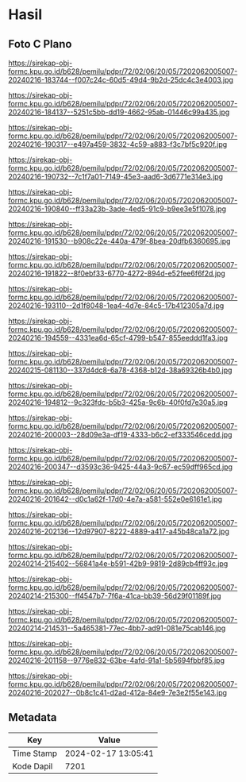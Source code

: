 # Hasil

## Foto C Plano

https://sirekap-obj-formc.kpu.go.id/b628/pemilu/pdpr/72/02/06/20/05/7202062005007-20240216-183744--f007c24c-60d5-49d4-9b2d-25dc4c3e4003.jpg

https://sirekap-obj-formc.kpu.go.id/b628/pemilu/pdpr/72/02/06/20/05/7202062005007-20240216-184137--5251c5bb-dd19-4662-95ab-01446c99a435.jpg

https://sirekap-obj-formc.kpu.go.id/b628/pemilu/pdpr/72/02/06/20/05/7202062005007-20240216-190317--e497a459-3832-4c59-a883-f3c7bf5c920f.jpg

https://sirekap-obj-formc.kpu.go.id/b628/pemilu/pdpr/72/02/06/20/05/7202062005007-20240216-190732--7c1f7a01-7149-45e3-aad6-3d6771e314e3.jpg

https://sirekap-obj-formc.kpu.go.id/b628/pemilu/pdpr/72/02/06/20/05/7202062005007-20240216-190840--ff33a23b-3ade-4ed5-91c9-b9ee3e5f1078.jpg

https://sirekap-obj-formc.kpu.go.id/b628/pemilu/pdpr/72/02/06/20/05/7202062005007-20240216-191530--b908c22e-440a-479f-8bea-20dfb6360695.jpg

https://sirekap-obj-formc.kpu.go.id/b628/pemilu/pdpr/72/02/06/20/05/7202062005007-20240216-191822--8f0ebf33-6770-4272-894d-e52fee6f6f2d.jpg

https://sirekap-obj-formc.kpu.go.id/b628/pemilu/pdpr/72/02/06/20/05/7202062005007-20240216-193110--2d1f8048-1ea4-4d7e-84c5-17b412305a7d.jpg

https://sirekap-obj-formc.kpu.go.id/b628/pemilu/pdpr/72/02/06/20/05/7202062005007-20240216-194559--4331ea6d-65cf-4799-b547-855eeddd1fa3.jpg

https://sirekap-obj-formc.kpu.go.id/b628/pemilu/pdpr/72/02/06/20/05/7202062005007-20240215-081130--337d4dc8-6a78-4368-b12d-38a69326b4b0.jpg

https://sirekap-obj-formc.kpu.go.id/b628/pemilu/pdpr/72/02/06/20/05/7202062005007-20240216-194812--9c323fdc-b5b3-425a-9c6b-40f0fd7e30a5.jpg

https://sirekap-obj-formc.kpu.go.id/b628/pemilu/pdpr/72/02/06/20/05/7202062005007-20240216-200003--28d09e3a-df19-4333-b6c2-ef333546cedd.jpg

https://sirekap-obj-formc.kpu.go.id/b628/pemilu/pdpr/72/02/06/20/05/7202062005007-20240216-200347--d3593c36-9425-44a3-9c67-ec59dff965cd.jpg

https://sirekap-obj-formc.kpu.go.id/b628/pemilu/pdpr/72/02/06/20/05/7202062005007-20240216-201642--d0c1a62f-17d0-4e7a-a581-552e0e6161e1.jpg

https://sirekap-obj-formc.kpu.go.id/b628/pemilu/pdpr/72/02/06/20/05/7202062005007-20240216-202136--12d97907-8222-4889-a417-a45b48ca1a72.jpg

https://sirekap-obj-formc.kpu.go.id/b628/pemilu/pdpr/72/02/06/20/05/7202062005007-20240214-215402--56841a4e-b591-42b9-9819-2d89cb4ff93c.jpg

https://sirekap-obj-formc.kpu.go.id/b628/pemilu/pdpr/72/02/06/20/05/7202062005007-20240214-215300--ff4547b7-7f6a-41ca-bb39-56d29f01189f.jpg

https://sirekap-obj-formc.kpu.go.id/b628/pemilu/pdpr/72/02/06/20/05/7202062005007-20240214-214531--5a465381-77ec-4bb7-ad91-081e75cab146.jpg

https://sirekap-obj-formc.kpu.go.id/b628/pemilu/pdpr/72/02/06/20/05/7202062005007-20240216-201158--9776e832-63be-4afd-91a1-5b5694fbbf85.jpg

https://sirekap-obj-formc.kpu.go.id/b628/pemilu/pdpr/72/02/06/20/05/7202062005007-20240216-202027--0b8c1c41-d2ad-412a-84e9-7e3e2f55e143.jpg


## Metadata

| Key        | Value               |
| ---------- | ------------------- |
| Time Stamp | 2024-02-17 13:05:41 |
| Kode Dapil | 7201                |



